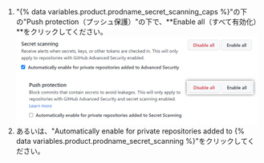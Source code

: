 1. "{% data variables.product.prodname_secret_scanning_caps %}"の下の"Push protection（プッシュ保護）"の下で、**Enable all（すべて有効化）**をクリックしてください。 ![任意のOrganizationで{% data variables.product.prodname_secret_scanning %}のプッシュ保護を有効化する方法を示しているスクリーンショット](/assets/images/help/organizations/secret-scanning-enable-push-protection.png)
1. あるいは、"Automatically enable for private repositories added to {% data variables.product.prodname_secret_scanning %}"をクリックしてください。
